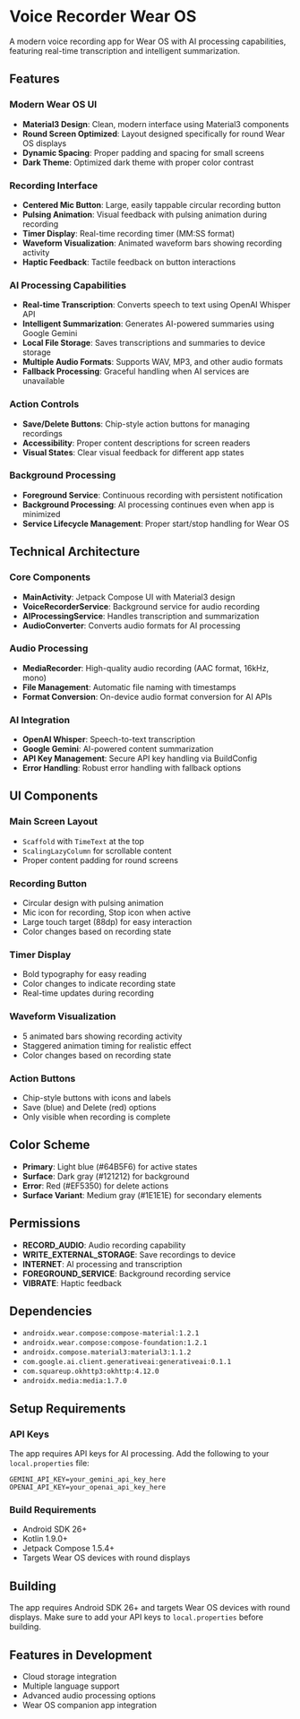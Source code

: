 # Voice Recorder Wear OS

A modern voice recording app for Wear OS with AI processing capabilities, featuring real-time transcription and intelligent summarization.

## Features

### Modern Wear OS UI
- **Material3 Design**: Clean, modern interface using Material3 components
- **Round Screen Optimized**: Layout designed specifically for round Wear OS displays
- **Dynamic Spacing**: Proper padding and spacing for small screens
- **Dark Theme**: Optimized dark theme with proper color contrast

### Recording Interface
- **Centered Mic Button**: Large, easily tappable circular recording button
- **Pulsing Animation**: Visual feedback with pulsing animation during recording
- **Timer Display**: Real-time recording timer (MM:SS format)
- **Waveform Visualization**: Animated waveform bars showing recording activity
- **Haptic Feedback**: Tactile feedback on button interactions

### AI Processing Capabilities
- **Real-time Transcription**: Converts speech to text using OpenAI Whisper API
- **Intelligent Summarization**: Generates AI-powered summaries using Google Gemini
- **Local File Storage**: Saves transcriptions and summaries to device storage
- **Multiple Audio Formats**: Supports WAV, MP3, and other audio formats
- **Fallback Processing**: Graceful handling when AI services are unavailable

### Action Controls
- **Save/Delete Buttons**: Chip-style action buttons for managing recordings
- **Accessibility**: Proper content descriptions for screen readers
- **Visual States**: Clear visual feedback for different app states

### Background Processing
- **Foreground Service**: Continuous recording with persistent notification
- **Background Processing**: AI processing continues even when app is minimized
- **Service Lifecycle Management**: Proper start/stop handling for Wear OS

## Technical Architecture

### Core Components
- **MainActivity**: Jetpack Compose UI with Material3 design
- **VoiceRecorderService**: Background service for audio recording
- **AIProcessingService**: Handles transcription and summarization
- **AudioConverter**: Converts audio formats for AI processing

### Audio Processing
- **MediaRecorder**: High-quality audio recording (AAC format, 16kHz, mono)
- **File Management**: Automatic file naming with timestamps
- **Format Conversion**: On-device audio format conversion for AI APIs

### AI Integration
- **OpenAI Whisper**: Speech-to-text transcription
- **Google Gemini**: AI-powered content summarization
- **API Key Management**: Secure API key handling via BuildConfig
- **Error Handling**: Robust error handling with fallback options

## UI Components

### Main Screen Layout
- `Scaffold` with `TimeText` at the top
- `ScalingLazyColumn` for scrollable content
- Proper content padding for round screens

### Recording Button
- Circular design with pulsing animation
- Mic icon for recording, Stop icon when active
- Large touch target (88dp) for easy interaction
- Color changes based on recording state

### Timer Display
- Bold typography for easy reading
- Color changes to indicate recording state
- Real-time updates during recording

### Waveform Visualization
- 5 animated bars showing recording activity
- Staggered animation timing for realistic effect
- Color changes based on recording state

### Action Buttons
- Chip-style buttons with icons and labels
- Save (blue) and Delete (red) options
- Only visible when recording is complete

## Color Scheme
- **Primary**: Light blue (#64B5F6) for active states
- **Surface**: Dark gray (#121212) for background
- **Error**: Red (#EF5350) for delete actions
- **Surface Variant**: Medium gray (#1E1E1E) for secondary elements

## Permissions
- **RECORD_AUDIO**: Audio recording capability
- **WRITE_EXTERNAL_STORAGE**: Save recordings to device
- **INTERNET**: AI processing and transcription
- **FOREGROUND_SERVICE**: Background recording service
- **VIBRATE**: Haptic feedback

## Dependencies
- `androidx.wear.compose:compose-material:1.2.1`
- `androidx.wear.compose:compose-foundation:1.2.1`
- `androidx.compose.material3:material3:1.1.2`
- `com.google.ai.client.generativeai:generativeai:0.1.1`
- `com.squareup.okhttp3:okhttp:4.12.0`
- `androidx.media:media:1.7.0`

## Setup Requirements

### API Keys
The app requires API keys for AI processing. Add the following to your `local.properties` file:
```
GEMINI_API_KEY=your_gemini_api_key_here
OPENAI_API_KEY=your_openai_api_key_here
```

### Build Requirements
- Android SDK 26+
- Kotlin 1.9.0+
- Jetpack Compose 1.5.4+
- Targets Wear OS devices with round displays

## Building
The app requires Android SDK 26+ and targets Wear OS devices with round displays. Make sure to add your API keys to `local.properties` before building.

## Features in Development
- Cloud storage integration
- Multiple language support
- Advanced audio processing options
- Wear OS companion app integration 